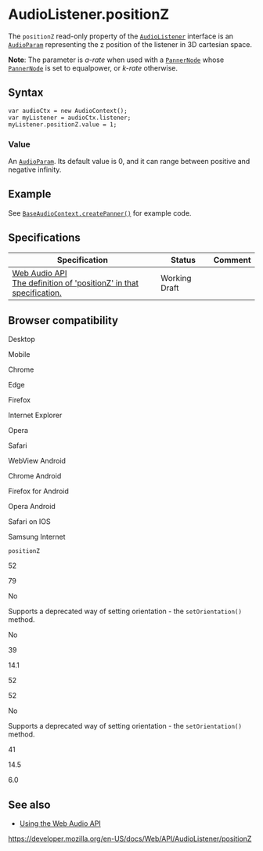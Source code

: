 # AudioListener.positionZ

The `positionZ` read-only property of the [`AudioListener`](../audiolistener) interface is an [`AudioParam`](../audioparam) representing the z position of the listener in 3D cartesian space.

**Note**: The parameter is _a-rate_ when used with a [`PannerNode`](../pannernode) whose [`PannerNode`](../pannernode/panningmodel) is set to equalpower, or _k-rate_ otherwise.

## Syntax

    var audioCtx = new AudioContext();
    var myListener = audioCtx.listener;
    myListener.positionZ.value = 1;

### Value

An [`AudioParam`](../audioparam). Its default value is 0, and it can range between positive and negative infinity.

## Example

See [`BaseAudioContext.createPanner()`](../baseaudiocontext/createpanner#example) for example code.

## Specifications

<table><thead><tr class="header"><th>Specification</th><th>Status</th><th>Comment</th></tr></thead><tbody><tr class="odd"><td><a href="https://webaudio.github.io/web-audio-api/#dom-audiolistener-positionz">Web Audio API<br />
<span class="small">The definition of 'positionZ' in that specification.</span></a></td><td><span class="spec-wd">Working Draft</span></td><td></td></tr></tbody></table>

## Browser compatibility

Desktop

Mobile

Chrome

Edge

Firefox

Internet Explorer

Opera

Safari

WebView Android

Chrome Android

Firefox for Android

Opera Android

Safari on IOS

Samsung Internet

`positionZ`

52

79

No

Supports a deprecated way of setting orientation - the `setOrientation()` method.

No

39

14.1

52

52

No

Supports a deprecated way of setting orientation - the `setOrientation()` method.

41

14.5

6.0

## See also

- [Using the Web Audio API](../web_audio_api/using_web_audio_api)

<a href="https://developer.mozilla.org/en-US/docs/Web/API/AudioListener/positionZ" class="_attribution-link">https://developer.mozilla.org/en-US/docs/Web/API/AudioListener/positionZ</a>

